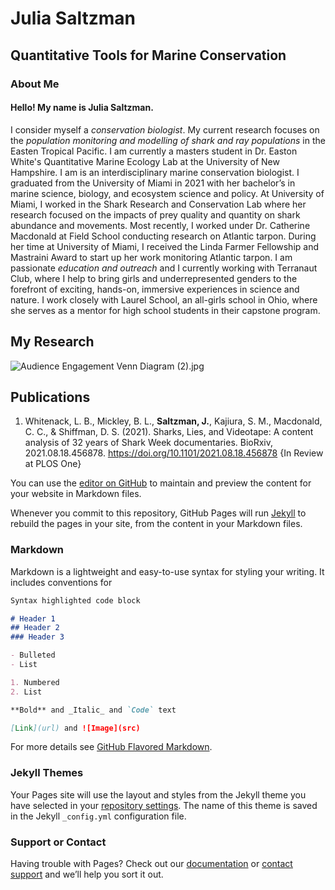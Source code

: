 # Julia Saltzman 
## Quantitative Tools for Marine Conservation 

### About Me 

#### Hello! My name is Julia Saltzman.

I consider myself a _conservation biologist_. My current research focuses on the _population monitoring and modelling of shark and ray populations_ in the Easten Tropical Pacific. I am currently a masters student in Dr. Easton White's Quantitative Marine Ecology Lab at the University of New Hampshire. I am is an interdisciplinary marine conservation biologist. I graduated from the University of Miami in 2021 with her bachelor’s in marine science, biology, and ecosystem science and policy. At University of Miami, I worked in the Shark Research and Conservation Lab where her research focused on the impacts of prey quality and quantity on shark abundance and movements. Most recently, I worked under Dr. Catherine Macdonald at Field School conducting research on Atlantic tarpon. During her time at University of Miami, I received the Linda Farmer Fellowship and Mastraini Award to start up her work monitoring Atlantic tarpon. I am passionate _education and outreach_ and I currently working with Terranaut Club, where I help to bring girls and underrepresented genders to the forefront of exciting, hands-on, immersive experiences in science and nature. I work closely with Laurel School, an all-girls school in Ohio, where she serves as a mentor for high school students in their capstone program.

## My Research 
![Audience Engagement Venn Diagram (2).jpg](src)

## Publications 
1. Whitenack, L. B., Mickley, B. L., **Saltzman, J.**, Kajiura, S. M., Macdonald, C. C., & Shiffman, D. S. (2021). Sharks, Lies, and Videotape: A content analysis of 32 years of Shark Week documentaries. BioRxiv, 2021.08.18.456878. https://doi.org/10.1101/2021.08.18.456878 {In Review at PLOS One}

You can use the [editor on GitHub](https://github.com/juliasaltzman1/JuliaSaltzman/edit/gh-pages/index.md) to maintain and preview the content for your website in Markdown files.

Whenever you commit to this repository, GitHub Pages will run [Jekyll](https://jekyllrb.com/) to rebuild the pages in your site, from the content in your Markdown files.

### Markdown

Markdown is a lightweight and easy-to-use syntax for styling your writing. It includes conventions for

```markdown
Syntax highlighted code block

# Header 1
## Header 2
### Header 3

- Bulleted
- List

1. Numbered
2. List

**Bold** and _Italic_ and `Code` text

[Link](url) and ![Image](src)
```

For more details see [GitHub Flavored Markdown](https://guides.github.com/features/mastering-markdown/).

### Jekyll Themes

Your Pages site will use the layout and styles from the Jekyll theme you have selected in your [repository settings](https://github.com/juliasaltzman1/JuliaSaltzman/settings/pages). The name of this theme is saved in the Jekyll `_config.yml` configuration file.

### Support or Contact

Having trouble with Pages? Check out our [documentation](https://docs.github.com/categories/github-pages-basics/) or [contact support](https://support.github.com/contact) and we’ll help you sort it out.
